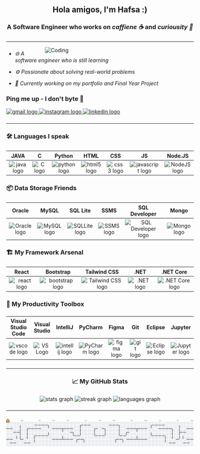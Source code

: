 <h2 align="center">Hola amigos, I'm Hafsa :)</h2>

###

<h3 align="center">A Software Engineer who works on <em>caffiene ☕</em> and <em>curiousity 🧐</em></h3>

###

<hr>

<img align="right" alt="Coding" width="400" src="https://media.giphy.com/media/v1.Y2lkPTc5MGI3NjExajJ3bG5odDFlNXoxZHN3YTM0MnA3bXlmcnRyc3l1aGlqZXkycXNndyZlcD12MV9naWZzX3NlYXJjaCZjdD1n/L1R1tvI9svkIWwpVYr/giphy.gif">

###
 
- <i>🌐 A software engineer who is still learning </i>

- <i>⚙️ Passionate about solving real-world problems</i>

- <i>🧠 Currently working on my portfolio and Final Year Project </i>

###

<h3 align="left">Ping me up - I don't byte 📡</h3>

<div align="left">
  <a href="mailto:hafsalman0521@gmail.com"> <img src="https://img.shields.io/static/v1?message=Gmail&logo=gmail&label=&color=D14836&logoColor=white&labelColor=&style=for-the-badge" height="35" alt="gmail logo"/>
  </a>
  <a href="https://www.instagram.com/h.afsa.tml/" target="_blank">
    <img src="https://img.shields.io/static/v1?message=Instagram&logo=instagram&label=&color=E4405F&logoColor=white&labelColor=&style=for-the-badge" height="35" alt="instagram logo"/>
  </a>
  <a href="https://www.linkedin.com/in/hafsa-salman04/" target="_blank">
    <img src="https://img.shields.io/static/v1?message=LinkedIn&logo=linkedin&label=&color=0077B5&logoColor=white&labelColor=&style=for-the-badge" height="35" alt="linkedin logo"/>
  </a>
</div>

###

<hr>

###

<h3 align="left">🛠️ Languages I speak</h3>

###

| JAVA | C | Python | HTML | CSS | JS | Node.JS |
|:----------:|:----------:|:----------:|:----------:|:----------:|:----------:|:----------:|
| <img src="https://cdn.jsdelivr.net/gh/devicons/devicon/icons/java/java-original.svg" width="55" height="30" alt="java logo"  /> | <img src="https://cdn.jsdelivr.net/gh/devicons/devicon@latest/icons/c/c-original.svg" width="55" height="30" alt="C logo" /> | <img src="https://cdn.jsdelivr.net/gh/devicons/devicon/icons/python/python-original.svg" width="55" height="30" alt="python logo"  /> | <img src="https://cdn.jsdelivr.net/gh/devicons/devicon/icons/html5/html5-original.svg" width="55" height="30" alt="html5 logo"  /> | <img src="https://cdn.jsdelivr.net/gh/devicons/devicon/icons/css3/css3-original.svg" width="55" height="30" alt="css3 logo"  /> | <img src="https://cdn.jsdelivr.net/gh/devicons/devicon/icons/javascript/javascript-original.svg" width="55" height="30" alt="javascript logo"  /> | <img src="https://cdn.jsdelivr.net/gh/devicons/devicon@latest/icons/nodejs/nodejs-original.svg" width="55" height="30" alt="NodeJS logo"/> |

###

<h3 align="left">📦 Data Storage Friends</h3>

###

| Oracle | MySQL | SQL Lite | SSMS | SQL Developer | Mongo |
|:----------:|:----------:|:----------:|:----------:|:----------:|:----------:|
| <img src="https://cdn.jsdelivr.net/gh/devicons/devicon@latest/icons/oracle/oracle-original.svg" height="30" alt="Oracle logo"/> |<img src="https://cdn.jsdelivr.net/gh/devicons/devicon@latest/icons/mysql/mysql-original-wordmark.svg" height="30" alt="MySQL logo" /> |  <img src="https://cdn.jsdelivr.net/gh/devicons/devicon@latest/icons/sqlite/sqlite-original.svg" height="30" alt="SQLLite logo"/>| <img src="https://cdn.jsdelivr.net/gh/devicons/devicon@latest/icons/microsoftsqlserver/microsoftsqlserver-original.svg" height="30" alt="SSMS logo"/> | <img src="https://cdn.jsdelivr.net/gh/devicons/devicon@latest/icons/sqldeveloper/sqldeveloper-original.svg" width="55" height="30" alt="SQL Developer logo" /> | <img src="https://cdn.jsdelivr.net/gh/devicons/devicon@latest/icons/mongodb/mongodb-original.svg" width="55" height="30" alt="Mongo logo" /> |

###

<h3 align="left">🏗️ My Framework Arsenal</h3>

###

| React | Bootstrap | Tailwind CSS | .NET | .NET Core |
|:----------:|:----------:|:----------:|:----------:|:----------:|
| <img src="https://cdn.jsdelivr.net/gh/devicons/devicon/icons/react/react-original.svg" width="55" height="30" alt="react logo"  /> | <img src="https://cdn.jsdelivr.net/gh/devicons/devicon/icons/bootstrap/bootstrap-original.svg" width="55" height="30" alt="bootstrap logo"  /> | <img src="https://cdn.jsdelivr.net/gh/devicons/devicon@latest/icons/tailwindcss/tailwindcss-original.svg" width="55" height="30" alt="Tailwind CSS logo" /> | <img src="https://cdn.jsdelivr.net/gh/devicons/devicon@latest/icons/dot-net/dot-net-original.svg" width="55" height="30" alt=".NET logo"/> | <img src="https://cdn.jsdelivr.net/gh/devicons/devicon@latest/icons/dotnetcore/dotnetcore-original.svg" width="55" height="30" alt=".NET Core logo"/> |

###

<h3 align="left">🧠 My Productivity Toolbox</h3>

###

| Visual Studio Code | Visual Studio | IntelliJ | PyCharm | Figma | Git | Eclipse | Jupyter |
|:----------:|:----------:|:----------:|:----------:|:----------:|:----------:|:----------:|:----------:|
| <img src="https://cdn.jsdelivr.net/gh/devicons/devicon/icons/vscode/vscode-original.svg" height="30" alt="vscode logo" /> | <img src="https://cdn.jsdelivr.net/gh/devicons/devicon@latest/icons/visualstudio/visualstudio-original.svg" height="30" alt="VS Logo" /> | <img src="https://cdn.jsdelivr.net/gh/devicons/devicon/icons/intellij/intellij-original.svg" height="30" alt="intellij logo"/> | <img src="https://cdn.jsdelivr.net/gh/devicons/devicon@latest/icons/pycharm/pycharm-original.svg" height="30" alt="PyCharm logo"/> | <img src="https://cdn.jsdelivr.net/gh/devicons/devicon/icons/figma/figma-original.svg" width="55" height="30" alt="figma logo"  /> |  <img src="https://cdn.jsdelivr.net/gh/devicons/devicon/icons/git/git-original.svg" width="55" height="30" alt="git logo"  /> | <img src="https://cdn.jsdelivr.net/gh/devicons/devicon@latest/icons/eclipse/eclipse-original.svg" width="55" height="30" alt="Eclipse logo"/> | <img src="https://cdn.jsdelivr.net/gh/devicons/devicon@latest/icons/jupyter/jupyter-original-wordmark.svg" width="55" height="30" alt="Jupyter logo"/> |

###

<hr>

###

<h3 align="center">📈 My GitHub Stats</h3>

###

<div align="center">
  <img src="https://github-readme-stats.vercel.app/api?username=hafsalman&hide_title=false&hide_rank=false&show_icons=true&include_all_commits=true&count_private=true&disable_animations=false&theme=dracula&locale=en&hide_border=false" height="150" alt="stats graph"  />
  <img src="https://streak-stats.demolab.com?user=hafsalman&locale=en&mode=daily&theme=dracula&hide_border=false&border_radius=5" height="150" alt="streak graph"  />
  <img src="https://github-readme-stats.vercel.app/api/top-langs?username=hafsalman&locale=en&hide_title=false&layout=compact&card_width=320&langs_count=5&theme=dracula&hide_border=false" height="150" alt="languages graph"  />
</div>

###

<hr>

###

<picture>
  <source media="(prefers-color-scheme: dark)" srcset="https://raw.githubusercontent.com/hafsalman/hafsalman/output/pacman-contribution-graph-dark.svg">
  <img alt="pacman contribution graph" src="https://raw.githubusercontent.com/hafsalman/hafsalman/output/pacman-contribution-graph.svg">
</picture>
